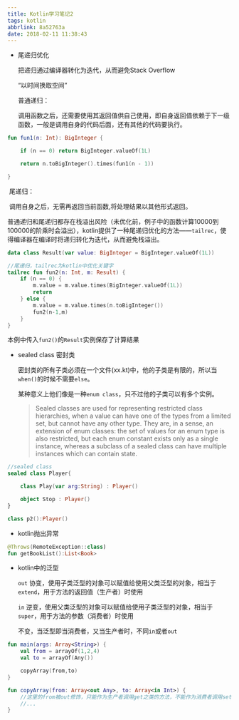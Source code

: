 ```yaml
---
title: Kotlin学习笔记2
tags: kotlin
abbrlink: 8a52763a
date: 2018-02-11 11:38:43
---
```


- 尾递归优化

  把递归通过编译器转化为迭代，从而避免Stack Overflow

  “以时间换取空间”

  普通递归：

  调用函数之后，还需要使用其返回值供自己使用，即自身返回值依赖于下一级函数，一般是调用自身的代码后面，还有其他的代码要执行。

```kotlin
fun fun1(n: Int): BigInteger {

    if (n == 0) return BigInteger.valueOf(1L)

    return n.toBigInteger().times(fun1(n - 1))

}
```

​	尾递归：

​	调用自身之后，无需再返回当前函数,将处理结果以其他形式返回。

​	普通递归和尾递归都存在栈溢出风险（未优化前，例子中的函数计算10000到100000的阶乘时会溢出），kotlin提供了一种尾递归优化的方法——`tailrec`，使得编译器在编译时将递归转化为迭代，从而避免栈溢出。

```kotlin
data class Result(var value: BigInteger = BigInteger.valueOf(1L))

//尾递归，tailrec为kotlin中优化关键字
tailrec fun fun2(n: Int, m: Result) {
    if (n == 0) {
        m.value = m.value.times(BigInteger.valueOf(1L))
        return
    } else {
        m.value = m.value.times(n.toBigInteger())
        fun2(n-1,m)
    }
}
```

​	本例中传入`fun2()`的`Result`实例保存了计算结果

- sealed class 密封类

  密封类的所有子类必须在一个文件(xx.kt)中，他的子类是有限的，所以当`when()`的时候不需要`else`。

  某种意义上他们像是一种`enum class`，只不过他的子类可以有多个实例。

  > Sealed classes are used for representing restricted class hierarchies, when a value can have one of the types from a limited set, but cannot have any other type. They are, in a sense, an extension of enum classes: the set of values for an enum type is also restricted, but each enum constant exists only as a single instance, whereas a subclass of a sealed class can have multiple instances which can contain state.

```kotlin
//sealed class
sealed class Player{

    class Play(var arg:String) : Player()

    object Stop : Player()
}

class p2():Player()
```

* kotlin抛出异常

```kotlin
@Throws(RemoteException::class)
fun getBookList():List<Book>
```

* kotlin中的泛型

  `out` 协变，使用子类泛型的对象可以赋值给使用父类泛型的对象，相当于`extend`，用于方法的返回值（生产者）时使用

  `in` 逆变，使用父类泛型的对象可以赋值给使用子类泛型的对象，相当于`super`，用于方法的参数（消费者）时使用

  不变，当泛型即当消费者，又当生产者时，不同`in`或者`out`

```kotlin
fun main(args: Array<String>) {
    val from = arrayOf(1,2,4)
    val to = arrayOf(Any())

    copyArray(from,to)
}

fun copyArray(from: Array<out Any>, to: Array<in Int>) {
    //这里的from被out修饰，只能作为生产者调用get之类的方法，不能作为消费者调用set之类的方法
    //...
}
```

